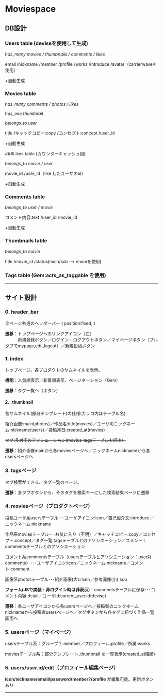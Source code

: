 >
# Moviespace

## DB設計

### Users table (deviseを使用して生成)
>
*has_many  movies / thumbnails / comments / likes*

email
/nickname
/member
/profile
/works
/introduce
/avatar（carrierwaveを使用）

+自動生成

### Movies table
>
*has_many comments / photos / likes*
>
*has_one thumbnail*
>
*belongs_to user*

title
/キャッチコピー:copy
/コンセプト:concept
/user_id

+自動生成

###Likes table (カウンターキャッシュ用)

>
*belongs_to movie / user*

movie_id
/user_id（like したユーザのid）

+自動生成

### Comments table
>
*belongs_to user / movie*

コメント内容:text
/user_id
/movie_id

+自動生成

### Thumbnails table
>
*belongs_to movie*

title
/movie_id
/status(main/sub --> enumを使用)

### Tags table (Gem:acts_as_taggable を使用)

***

## サイト設計


### 0. header_bar
全ページ共通のヘッダーバー ( position:fixed; )

**遷移**：トップページへのリンクアイコン（左）  
　　　新規登録ボタン／ログイン・ログアウトボタン／マイページボタン（プルタブでmypage,edit,logout）／新規投稿ボタン

### 1. index
トップページ。各プロダクトのサムネイルを表示。

**機能**：人気順表示／新着順表示、ページネーション（Gem）

**遷移**：タグ一覧へ（ボタン）

#### 2. _thumbnail

各サムネイル(部分テンプレート)の仕様(カッコ内はテーブル名)

紹介画像:main(photos)／作品名:title(movies)／ユーザのニックネーム:nickname(users)／投稿月日:created_at(movies)

~~タグ:多対多のアソシエーション(movies_tagsテーブルを経由）~~

 **遷移**：紹介画像mainから各moviesページへ／ニックネームnicknameから各usersページへ

### 3. tagsページ
タグ検索ができる、タグ一覧のページ。

**遷移**：各タブボタンから、そのタグを検索キーにした検索結果ページに遷移

### 4. moviesページ（プロダクトページ）

投稿ユーザ系usersテーブル･･･ユーザアイコン:icon／自己紹介文:introduce／ニックネーム:nickname

作品系moviesテーブル･･･お気に入り（不明）／キャッチコピー:copy／コンセプト:concept／タグ一覧:tagsテーブルとのアソシエーション／コメント：commentsテーブルとのアソシエーション

コメント系commentsテーブル（usersテーブルとアソシエーション：user対comments）･･･ユーザアイコン:icon／ニックネーム:nickname／コメント:comment

画像系photosテーブル･･･紹介画像(大):main／参考画像(小):sub

**フォーム(JSで実装・非ログイン時は非表示)**：commentsテーブルに保存･･･コメント内容:detail／ユーザid:current_user.id(devise)

**遷移**：各ユーザアイコンから各usersページへ／投稿者のニックネームnicknameから投稿者usersページへ／タグボタンから各タグに紐づく作品一覧画面へ

### 5. usersページ（マイページ）

usersテーブル系：グループ？:member／プロフィール:profile／所属:works

moviesテーブル系：部分テンプレート_thumbnail を一覧表示(created_at降順)

### 5. users/user.id/edit（プロフィール編集ページ）

**icon/nickname/email/password/menber?/profile** が編集可能。更新ボタンあり

***
